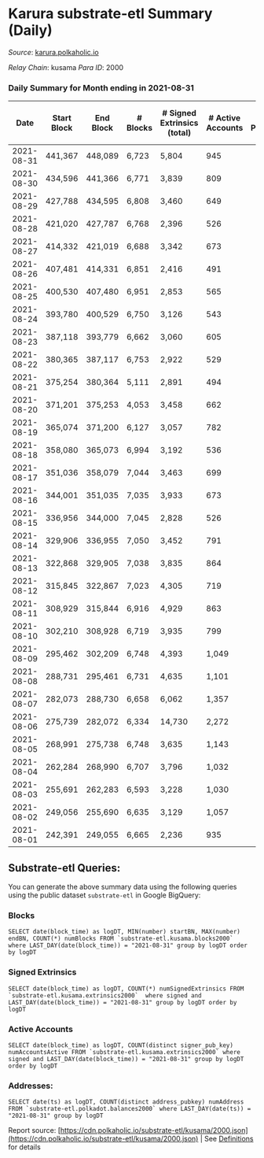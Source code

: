 # Karura substrate-etl Summary (Daily)

_Source_: [karura.polkaholic.io](https://karura.polkaholic.io)

*Relay Chain*: kusama
*Para ID*: 2000



### Daily Summary for Month ending in 2021-08-31


| Date | Start Block | End Block | # Blocks | # Signed Extrinsics (total) | # Active Accounts | # Passive | # New | # Addresses with Balances | # Events | # Transfers | # XCM Transfers In | # XCM Transfers Out |
| ---- | ----------- | --------- | -------- | --------------------------- | ----------------- | --------- | ----- | ------------------------- | -------- | ----------- | ------------------ | ------------------- |
| 2021-08-31 | 441,367 | 448,089 | 6,723  | 5,804 | 945 |  |  | 63,306 | 219,913 | 44,228 ($10,405,410.57) |   | 481 ($3,097,254.07) |
| 2021-08-30 | 434,596 | 441,366 | 6,771  | 3,839 | 809 |  |  | 53,128 | 46,696 | 6,300 ($6,188,680.05) |   | 318 ($1,677,273.92) |
| 2021-08-29 | 427,788 | 434,595 | 6,808  | 3,460 | 649 |  |  | 53,048 | 44,641 | 6,070 ($4,790,718.24) |   | 242 ($1,640,590.43) |
| 2021-08-28 | 421,020 | 427,787 | 6,768  | 2,396 | 526 |  |  | 52,977 | 38,633 | 4,565 ($2,509,551.99) |   | 173 ($650,031.41) |
| 2021-08-27 | 414,332 | 421,019 | 6,688  | 3,342 | 673 |  |  | 52,959 | 43,245 | 5,796 ($7,767,325.04) |   | 260 ($3,161,686.09) |
| 2021-08-26 | 407,481 | 414,331 | 6,851  | 2,416 | 491 |  |  |  | 39,071 | 4,691 ($4,406,279.78) |   | 92 ($561,718.62) |
| 2021-08-25 | 400,530 | 407,480 | 6,951  | 2,853 | 565 |  |  |  | 41,661 | 5,278 ($3,114,220.89) |   | 72 ($254,848.29) |
| 2021-08-24 | 393,780 | 400,529 | 6,750  | 3,126 | 543 |  |  |  | 42,417 | 5,539 ($3,970,722.46) |   | 70 ($425,210.49) |
| 2021-08-23 | 387,118 | 393,779 | 6,662  | 3,060 | 605 |  |  |  | 41,110 | 5,208 ($2,953,286.36) |   | 101 ($471,737.13) |
| 2021-08-22 | 380,365 | 387,117 | 6,753  | 2,922 | 529 |  |  |  | 41,299 | 5,248 ($1,920,674.43) |   | 119 ($902,668.98) |
| 2021-08-21 | 375,254 | 380,364 | 5,111  | 2,891 | 494 |  |  |  | 33,599 | 4,357 ($2,530,602.24) |   | 110 ($761,540.48) |
| 2021-08-20 | 371,201 | 375,253 | 4,053  | 3,458 | 662 |  |  |  | 32,544 | 4,741 ($4,027,884.53) |   | 129 ($923,254.26) |
| 2021-08-19 | 365,074 | 371,200 | 6,127  | 3,057 | 782 |  |  |  | 39,356 | 5,183 ($4,193,450.51) |   | 102 ($1,013,341.28) |
| 2021-08-18 | 358,080 | 365,073 | 6,994  | 3,192 | 536 |  |  |  | 43,147 | 5,479 ($4,274,536.88) |   | 90 ($1,115,139.57) |
| 2021-08-17 | 351,036 | 358,079 | 7,044  | 3,463 | 699 |  |  |  | 44,879 | 5,851 ($5,044,248.80) |   | 92 ($483,959.37) |
| 2021-08-16 | 344,001 | 351,035 | 7,035  | 3,933 | 673 |  |  |  | 47,696 | 6,493 ($6,592,970.32) |   | 137 ($1,415,746.02) |
| 2021-08-15 | 336,956 | 344,000 | 7,045  | 2,828 | 526 |  |  |  | 41,932 | 5,169 ($1,995,451.36) |   | 43 ($344,999.40) |
| 2021-08-14 | 329,906 | 336,955 | 7,050  | 3,452 | 791 |  |  |  | 45,390 | 5,831 ($2,580,820.22) |   | 71 ($576,446.00) |
| 2021-08-13 | 322,868 | 329,905 | 7,038  | 3,835 | 864 |  |  |  | 47,171 | 6,246 ($4,248,605.71) |   | 85 ($334,385.96) |
| 2021-08-12 | 315,845 | 322,867 | 7,023  | 4,305 | 719 |  |  |  | 52,572 | 8,518 ($4,949,684.20) |   | 117 ($522,823.33) |
| 2021-08-11 | 308,929 | 315,844 | 6,916  | 4,929 | 863 |  |  |  | 53,653 | 7,942 ($7,991,100.99) |   | 123 ($1,855,094.41) |
| 2021-08-10 | 302,210 | 308,928 | 6,719  | 3,935 | 799 |  |  |  | 47,940 | 6,724 ($3,469,141.83) |   | 128 ($592,248.45) |
| 2021-08-09 | 295,462 | 302,209 | 6,748  | 4,393 | 1,049 |  |  |  | 51,323 | 7,565 ($6,338,748.43) |   | 132 ($380,232.21) |
| 2021-08-08 | 288,731 | 295,461 | 6,731  | 4,635 | 1,101 |  |  |  | 52,005 | 7,647 ($4,831,026.47) |   | 109 ($1,274,957.44) |
| 2021-08-07 | 282,073 | 288,730 | 6,658  | 6,062 | 1,357 |  |  |  | 59,796 | 9,647 ($17,016,833.50) |   | 153 ($4,103,981.06) |
| 2021-08-06 | 275,739 | 282,072 | 6,334  | 14,730 | 2,272 |  |  |  | 112,615 | 22,635 ($42,653,031.32) |   | 181 ($1,351,977.91) |
| 2021-08-05 | 268,991 | 275,738 | 6,748  | 3,635 | 1,143 |  |  |  | 27,434 | 2,171 ($1,547,128.85) |   | 77 ($318,942.74) |
| 2021-08-04 | 262,284 | 268,990 | 6,707  | 3,796 | 1,032 |  |  |  | 29,665 | 2,825 ($1,948,093.90) |   | 71 ($479,161.36) |
| 2021-08-03 | 255,691 | 262,283 | 6,593  | 3,228 | 1,030 |  |  |  | 26,509 | 2,384 ($1,075,944.27) |   | 82 ($520,094.96) |
| 2021-08-02 | 249,056 | 255,690 | 6,635  | 3,129 | 1,057 |  |  |  | 26,711 | 2,559 ($2,483,380.63) |   | 94 ($634,926.63) |
| 2021-08-01 | 242,391 | 249,055 | 6,665  | 2,236 | 935 |  |  |  | 25,863 | 2,841 ($1,799,543.14) |   | 93 ($502,593.56) |

## Substrate-etl Queries:
You can generate the above summary data using the following queries using the public dataset `substrate-etl` in Google BigQuery:


### Blocks
```
SELECT date(block_time) as logDT, MIN(number) startBN, MAX(number) endBN, COUNT(*) numBlocks FROM `substrate-etl.kusama.blocks2000`  where LAST_DAY(date(block_time)) = "2021-08-31" group by logDT order by logDT
```


### Signed Extrinsics
```
SELECT date(block_time) as logDT, COUNT(*) numSignedExtrinsics FROM `substrate-etl.kusama.extrinsics2000`  where signed and LAST_DAY(date(block_time)) = "2021-08-31" group by logDT order by logDT
```


### Active Accounts
```
SELECT date(block_time) as logDT, COUNT(distinct signer_pub_key) numAccountsActive FROM `substrate-etl.kusama.extrinsics2000` where signed and LAST_DAY(date(block_time)) = "2021-08-31" group by logDT order by logDT
```


### Addresses:
```
SELECT date(ts) as logDT, COUNT(distinct address_pubkey) numAddress FROM `substrate-etl.polkadot.balances2000` where LAST_DAY(date(ts)) = "2021-08-31" group by logDT
```



Report source: [https://cdn.polkaholic.io/substrate-etl/kusama/2000.json](https://cdn.polkaholic.io/substrate-etl/kusama/2000.json) | See [Definitions](/DEFINITIONS.md) for details
